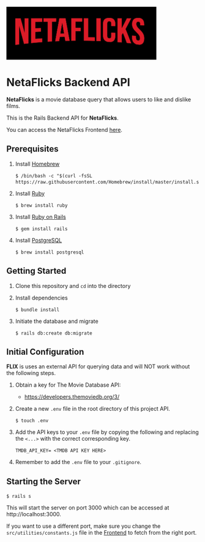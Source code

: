 ![title](./images/netflick.png)

# NetaFlicks Backend API

**NetaFlicks** is a movie database query that allows users to like and dislike films. 

This is the Rails Backend API for **NetaFlicks**. 

You can access the NetaFlicks Frontend [here](https://github.com/21shield/NetaFlick_frontend).


## Prerequisites

1. Install [Homebrew](https://brew.sh/)

    ```console
   $ /bin/bash -c "$(curl -fsSL https://raw.githubusercontent.com/Homebrew/install/master/install.sh)"
    ```

2. Install [Ruby](https://www.ruby-lang.org/en/)

    ```console
    $ brew install ruby
    ```

3. Install [Ruby on Rails](https://rubyonrails.org/)

    ```console
    $ gem install rails
    ```

4. Install [PostgreSQL](https://www.postgresql.org/)

    ```console
    $ brew install postgresql
    ```

## Getting Started

1. Clone this repository and `cd` into the directory

2. Install dependencies

    ```console
    $ bundle install
    ```
    
3. Initiate the database and migrate

    ```console
    $ rails db:create db:migrate
    ```

## Initial Configuration
**FLIX** is uses an external API for querying data and will NOT work without the following steps. 

1. Obtain a key for The Movie Database API:
    * https://developers.themoviedb.org/3/

2. Create a new `.env` file in the root directory of this project API.

    ```console
    $ touch .env
    ```

3. Add the API keys to your `.env` file by copying the following and replacing the `<...>` with the correct corresponding key.

    ```env
    TMDB_API_KEY= <TMDB API KEY HERE>
    ```
4. Remember to add the `.env` file to your `.gitignore`.

## Starting the Server

```console
$ rails s
```

This will start the server on port 3000 which can be accessed at http://localhost:3000.

If you want to use a different port, make sure you change the `src/utilities/constants.js` file in the [Frontend](https://github.com/21shield/NetaFlick_frontend) to fetch from the right port.

